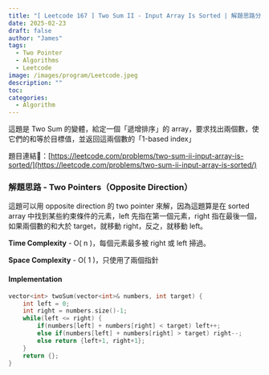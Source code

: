 ```yaml
---
title: "[ Leetcode 167 ] Two Sum II - Input Array Is Sorted | 解題思路分享"
date: 2025-02-23
draft: false
author: "James"
tags:
  - Two Pointer
  - Algorithms
  - Leetcode
image: /images/program/Leetcode.jpeg
description: ""
toc: 
categories:
  - Algorithm
---
```


這題是 Two Sum 的變體，給定一個「遞增排序」的 array，要求找出兩個數，使它們的和等於目標值，並返回這兩個數的「1-based index」

題目連結🔗：[https://leetcode.com/problems/two-sum-ii-input-array-is-sorted/](https://leetcode.com/problems/two-sum-ii-input-array-is-sorted/)

### **解題思路 - Two Pointers（Opposite Direction）**

這題可以用 opposite direction 的 two pointer 來解，因為這題算是在 sorted array 中找到某些約束條件的元素，left 先指在第一個元素，right 指在最後一個，如果兩個數的和大於 target，就移動 right，反之，就移動 left。

**Time Complexity** - O( n )，每個元素最多被 right 或 left 掃過。

**Space Complexity** - O( 1 )，只使用了兩個指針

#### **Implementation**

```cpp
vector<int> twoSum(vector<int>& numbers, int target) {
    int left = 0;
    int right = numbers.size()-1;
    while(left <= right) {
        if(numbers[left] + numbers[right] < target) left++;
        else if(numbers[left] + numbers[right] > target) right--;
        else return {left+1, right+1};
    }
    return {};
}
```